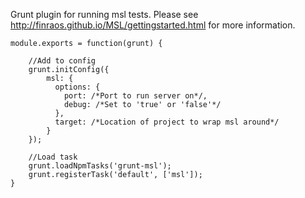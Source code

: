 Grunt plugin for running msl tests. Please see http://finraos.github.io/MSL/gettingstarted.html for more information.

	module.exports = function(grunt) {

		//Add to config
	  	grunt.initConfig({
			msl: {
			  options: {
			    port: /*Port to run server on*/,
			    debug: /*Set to 'true' or 'false'*/
			  },
			  target: /*Location of project to wrap msl around*/
			}
		});

		//Load task
		grunt.loadNpmTasks('grunt-msl');
		grunt.registerTask('default', ['msl']);
	}
